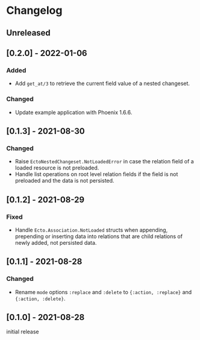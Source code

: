 # Changelog

## Unreleased

## [0.2.0] - 2022-01-06

### Added

- Add `get_at/3` to retrieve the current field value of a nested changeset.

### Changed

- Update example application with Phoenix 1.6.6.

## [0.1.3] - 2021-08-30

### Changed

- Raise `EctoNestedChangeset.NotLoadedError` in case the relation field of a
  loaded resource is not preloaded.
- Handle list operations on root level relation fields if the field is not
  preloaded and the data is not persisted.

## [0.1.2] - 2021-08-29

### Fixed

- Handle `Ecto.Association.NotLoaded` structs when appending, prepending or
  inserting data into relations that are child relations of newly added, not
  persisted data.

## [0.1.1] - 2021-08-28

### Changed

- Rename `mode` options `:replace` and `:delete` to `{:action, :replace}` and
  `{:action, :delete}`.

## [0.1.0] - 2021-08-28

initial release
